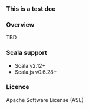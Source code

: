 ### This is a test doc

### Overview
TBD

### Scala support
- Scala v2.12+
- Scala.js v0.6.28+

### Licence
Apache Software License (ASL)